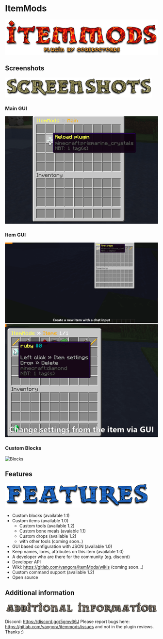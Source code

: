 # ItemMods
![Title Logo](./assets/ItemMods.png)

## Screenshots
![Screenshot Logo](./assets/Screenshots.png)

### Main GUI
![Main GUI](./assets/main.gif)

### Item GUI
![New GUI](assets/item_new.gif)
![Item-Settings GUI](./assets/item_settings.gif)

### Custom Blocks
![Blocks](assets/Blocks.gif)

## Features
![Features Logo](./assets/Features.png)


* Custom blocks (available 1.1)​
*  Custom items (available 1.0)​
    *  Custom tools (available 1.2)
    *  Custom bone meals (avaiable 1.1)
    *  Custom drops (available 1.2)​
    *  with other tools (coming soon..)​
*  GUI based configuration with JSON (available 1.0)​
*  Keep names, lores, attributes on this item (available 1.0)​
*  A developer who are there for the community (eg. discord)​
*  Developer API​
*  Wiki: https://gitlab.com/vangora/ItemMods/wikis (coming soon...)​
*  Custom command support (available 1.2)​
*  Open source​

## Additional information
![Additional information Logo](./assets/Additional-information.png)

Discord: https://discord.gg/5gmv66J
Please report bugs here: https://gitlab.com/vangora/itemmods/issues and not in the plugin reviews. Thanks :)​
